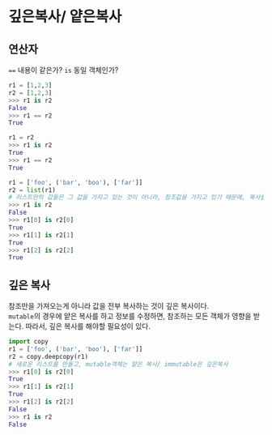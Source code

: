 # 깊은복사/ 얕은복사

## 연산자

`==` 내용이 같은가? 
`is` 동일 객체인가? 

```python
r1 = [1,2,3]
r2 = [1,2,3]
>>> r1 is r2 
False
>>> r1 == r2
True

r1 = r2
>>> r1 is r2 
True
>>> r1 == r2
True
```

```python
r1 = ['foo', ('bar', 'boo'), ['far']]
r2 = list(r1)
# 리스트안의 값들은 그 값을 가지고 있는 것이 아니라, 참조값을 가지고 있기 때문에, 복사를 하였을 때 다른 리스트지만 그 안에 있는 값들은 참조값이기 때문에 동일한 객체이다. 즉 'foo' 객체의 참조 값을 저장하고 있고, r2를 만들때, 이 참조값을 복사한다.
>>> r1 is r2
False
>>> r1[0] is r2[0]
True
>>> r1[1] is r2[1]
True
>>> r1[2] is r2[2]
True
```

## 깊은 복사 
참조만을 가져오는게 아니라 값을 전부 복사하는 것이 깊은 복사이다.  
`mutable`의 경우에 얕은 복사를 하고 정보를 수정하면, 참조하는 모든 객체가 영향을 받는다. 따라서, 깊은 복사를 해야할 필요성이 있다.

```python
import copy
r1 = ['foo', ('bar', 'boo'), ['far']]
r2 = copy.deepcopy(r1)
# 새로운 리스트를 만들고, mutable객체는 얕은 복사/ immutable은 깊은복사
>>> r1[0] is r2[0] 
True
>>> r1[1] is r2[1]
True
>>> r1[2] is r2[2]
False
>>> r1 is r2
False
```